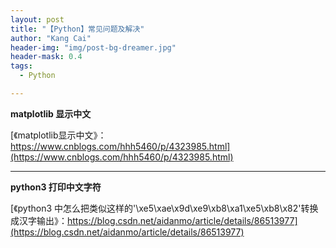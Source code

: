 ```yaml
---
layout: post
title: "【Python】常见问题及解决"
author: "Kang Cai"
header-img: "img/post-bg-dreamer.jpg"
header-mask: 0.4
tags:
  - Python

---
```


**matplotlib 显示中文**

[《matplotlib显示中文》：https://www.cnblogs.com/hhh5460/p/4323985.html](https://www.cnblogs.com/hhh5460/p/4323985.html)

---

**python3 打印中文字符**

[《python3 中怎么把类似这样的'\xe5\xae\x9d\xe9\xb8\xa1\xe5\xb8\x82'转换成汉字输出》：https://blog.csdn.net/aidanmo/article/details/86513977](https://blog.csdn.net/aidanmo/article/details/86513977)
